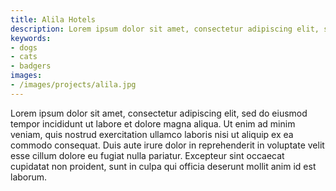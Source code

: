 ```yaml
---
title: Alila Hotels
description: Lorem ipsum dolor sit amet, consectetur adipiscing elit, sed do eiusmod tempor incididunt ut labore et dolore magna aliqua.
keywords: 
- dogs
- cats
- badgers
images: 
- /images/projects/alila.jpg
---
```

Lorem ipsum dolor sit amet, consectetur adipiscing elit, sed do eiusmod tempor incididunt ut labore et dolore magna aliqua. Ut enim ad minim veniam, quis nostrud exercitation ullamco laboris nisi ut aliquip ex ea commodo consequat. Duis aute irure dolor in reprehenderit in voluptate velit esse cillum dolore eu fugiat nulla pariatur. Excepteur sint occaecat cupidatat non proident, sunt in culpa qui officia deserunt mollit anim id est laborum.